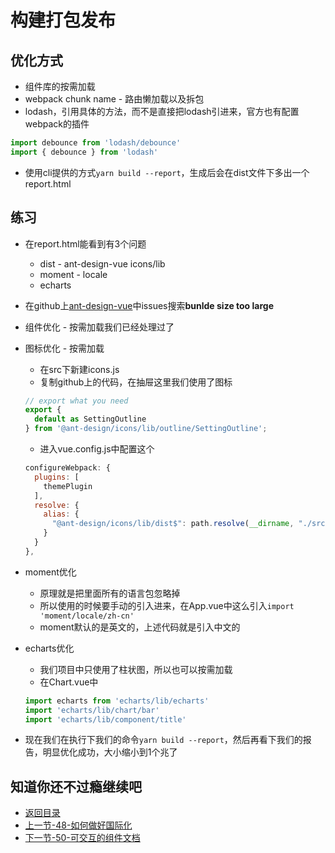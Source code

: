 # 构建打包发布

## 优化方式

* 组件库的按需加载
* webpack chunk name - 路由懒加载以及拆包
* lodash，引用具体的方法，而不是直接把lodash引进来，官方也有配置webpack的插件
```js
import debounce from 'lodash/debounce'
import { debounce } from 'lodash'
```
* 使用cli提供的方式`yarn build --report`，生成后会在dist文件下多出一个report.html

## 练习

* 在report.html能看到有3个问题
  * dist - ant-design-vue icons/lib
  * moment - locale
  * echarts

* 在github上[ant-design-vue](https://github.com/vueComponent/ant-design-vue/issues/325)中issues搜索**bunlde size too large**
* 组件优化 - 按需加载我们已经处理过了
* 图标优化 - 按需加载
  * 在src下新建icons.js
  * 复制github上的代码，在抽屉这里我们使用了图标
  ```js
  // export what you need
  export {
    default as SettingOutline
  } from '@ant-design/icons/lib/outline/SettingOutline';  
  ```
  * 进入vue.config.js中配置这个
  ```js
  configureWebpack: {
    plugins: [
      themePlugin
    ],
    resolve: {
      alias: {
        "@ant-design/icons/lib/dist$": path.resolve(__dirname, "./src/icons.js")
      }
    }
  },  
  ```
* moment优化  
  * 原理就是把里面所有的语言包忽略掉
  * 所以使用的时候要手动的引入进来，在App.vue中这么引入`import 'moment/locale/zh-cn'`
  * moment默认的是英文的，上述代码就是引入中文的

* echarts优化  
  * 我们项目中只使用了柱状图，所以也可以按需加载
  * 在Chart.vue中
  ```js
  import echarts from 'echarts/lib/echarts'
  import 'echarts/lib/chart/bar'
  import 'echarts/lib/component/title'  
  ```

* 现在我们在执行下我们的命令`yarn build --report`，然后再看下我们的报告，明显优化成功，大小缩小到1个兆了

## 知道你还不过瘾继续吧       

* [返回目录](../../README.md)
* [上一节-48-如何做好国际化](../03-实战篇/48-如何做好国际化.md)
* [下一节-50-可交互的组件文档](../03-实战篇/50-可交互的组件文档.md)